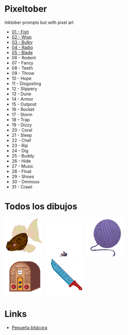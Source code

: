 # Pixeltober
Inktober prompts but with pixel art

- [01 - Fish](day01-fish.png)
- [02 - Wisp](day02-wisp.gif)
- [03 - Bulky](day03-bulky.png)
- [04 - Radio](day04-radio.png)
- [05 - Blade](day05-blade.png)
- 06 - Rodent
- 07 - Fancy
- 08 - Teeth
- 09 - Throw
- 10 - Hope
- 11 - Disgusting
- 12 - Slippery
- 13 - Dune
- 14 - Armor
- 15 - Outpost
- 16 - Rocket
- 17 - Storm
- 18 - Trap
- 19 - Dizzy
- 20 - Coral
- 21 - Sleep
- 22 - Chef
- 23 - Rip
- 24 - Dig
- 25 - Buddy
- 26 - Hide
- 27 - Music
- 28 - Float
- 29 - Shoes
- 30 - Ominous
- 31 - Crawl

# Todos los dibujos

![Fish](day01-fish.png)
![Wisp](day02-wisp.gif)
![Bulky](day03-bulky.png)
![Radio](day04-radio.png)
![Blade](day05-blade.png)

# Links

- [Pequeña bitácora](LOG.md)
